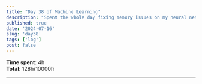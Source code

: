 ```yaml
---
title: "Day 38 of Machine Learning"
description: "Spent the whole day fixing memory issues on my neural net (this is the price you pay for using Haskell)."
published: true
date: '2024-07-16'
slug: 'day38'
tags: ['log']
post: false
---
```

<script>
    import Image from '$lib/components/Image.svelte';
</script>

**Time spent**: 4h<br /> **Total**: 128h/10000h

___
